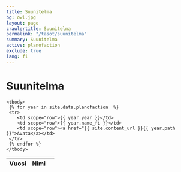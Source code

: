 ```yaml
---
title: Suunitelma
bg: owl.jpg
layout: page
crawlertitle: Suunitelma
permalink: "/tasot/suunitelma"
summary: Suunitelma
active: planofaction
exclude: true
lang: fi
---
```


# Suunitelma
<table class="responsive-table">
    <thead>
      <tr>
        <th scope="col">Vuosi</th>
        <th scope="col">Nimi</th>
        <th scope="col"></th>
      </tr>
    </thead>

    <tbody>
     {% for year in site.data.planofaction  %}
     <tr>
        <td scope="row">{{ year.year }}</td>
        <td scope="row">{{ year.name_fi }}</td>
        <td scope="row"><a href="{{ site.content_url }}{{ year.path }}">Avata</a></td>
     </tr>
     {% endfor %}
    </tbody>
</table>
